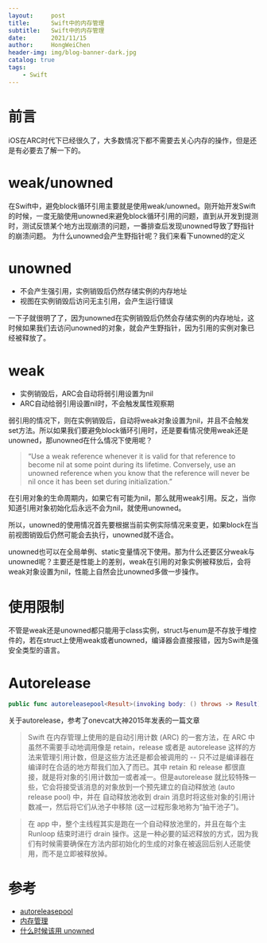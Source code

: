 ```yaml
---
layout:     post
title:      Swift中的内存管理
subtitle:   Swift中的内存管理
date:       2021/11/15
author:     HongWeiChen
header-img: img/blog-banner-dark.jpg
catalog: true
tags:
    - Swift
---
```


# 前言

iOS在ARC时代下已经很久了，大多数情况下都不需要去关心内存的操作，但是还是有必要去了解一下的。

# weak/unowned

在Swift中，避免block循环引用主要就是使用weak/unowned。刚开始开发Swift的时候，一度无脑使用unowned来避免block循环引用的问题，直到从开发到提测时，测试反馈某个地方出现崩溃的问题，一番排查后发现unowned导致了野指针的崩溃问题。
为什么unowned会产生野指针呢？我们来看下unowned的定义

# unowned

- 不会产生强引用，实例销毁后仍然存储实例的内存地址
- 视图在实例销毁后访问无主引用，会产生运行错误

一下子就很明了了，因为unowned在实例销毁后仍然会存储实例的内存地址，这时候如果我们去访问unowned的对象，就会产生野指针，因为引用的实例对象已经被释放了。

# weak

- 实例销毁后，ARC会自动将弱引用设置为nil
- ARC自动给弱引用设置nil时，不会触发属性观察期

弱引用的情况下，则在实例销毁后，自动将weak对象设置为nil，并且不会触发set方法。所以如果我们要避免block循环引用时，还是要看情况使用weak还是unowned，那unowned在什么情况下使用呢？

>“Use a weak reference whenever it is valid for that reference to become nil at some point during its lifetime. Conversely, use an unowned reference when you know that the reference will never be nil once it has been set during initialization.”

在引用对象的生命周期内，如果它有可能为nil，那么就用weak引用。反之，当你知道引用对象初始化后永远不会为nil，就使用unowned。

所以，unowned的使用情况首先要根据当前实例实际情况来变更，如果block在当前视图销毁后仍然可能会去执行，unowned就不适合。

unowned也可以在全局单例、static变量情况下使用。那为什么还要区分weak与unowned呢？主要还是性能上的差别，weak在引用的对象实例被释放后，会将weak对象设置为nil，性能上自然会比unowned多做一步操作。

# 使用限制

不管是weak还是unowned都只能用于class实例，struct与enum是不存放于堆控件的，若在struct上使用weak或者unowned，编译器会直接报错，因为Swift是强安全类型的语言。

# Autorelease

```Swift
public func autoreleasepool<Result>(invoking body: () throws -> Result) rethrows -> Result
```

关于autorelease，参考了onevcat大神2015年发表的一篇文章

>Swift 在内存管理上使用的是自动引用计数 (ARC) 的一套方法，在 ARC 中虽然不需要手动地调用像是 retain，release 或者是 autorelease 这样的方法来管理引用计数，但是这些方法还是都会被调用的 -- 只不过是编译器在编译时在合适的地方帮我们加入了而已。其中 retain 和 release 都很直接，就是将对象的引用计数加一或者减一。但是autorelease 就比较特殊一些，它会将接受该消息的对象放到一个预先建立的自动释放池 (auto release pool) 中，并在 自动释放池收到 drain 消息时将这些对象的引用计数减一，然后将它们从池子中移除 (这一过程形象地称为“抽干池子”)。

>在 app 中，整个主线程其实是跑在一个自动释放池里的，并且在每个主 Runloop 结束时进行 drain 操作。这是一种必要的延迟释放的方式，因为我们有时候需要确保在方法内部初始化的生成的对象在被返回后别人还能使用，而不是立即被释放掉。

# 参考
- [autoreleasepool](https://swifter.tips/autoreleasepool/)
- [内存管理](https://www.jianshu.com/p/0d3b7b1b2495)
- [什么时候该用 unowned](https://www.jianshu.com/p/80aa703b6ffc)
